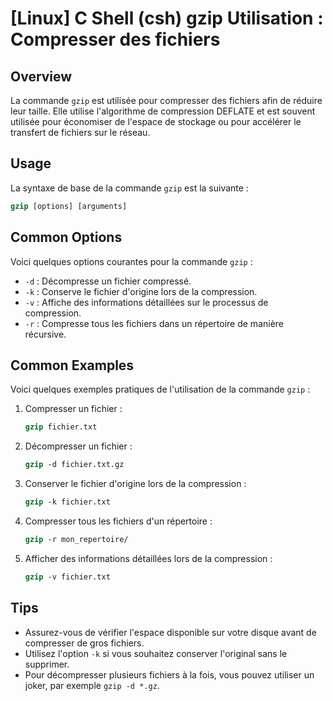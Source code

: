 # [Linux] C Shell (csh) gzip Utilisation : Compresser des fichiers

## Overview
La commande `gzip` est utilisée pour compresser des fichiers afin de réduire leur taille. Elle utilise l'algorithme de compression DEFLATE et est souvent utilisée pour économiser de l'espace de stockage ou pour accélérer le transfert de fichiers sur le réseau.

## Usage
La syntaxe de base de la commande `gzip` est la suivante :

```csh
gzip [options] [arguments]
```

## Common Options
Voici quelques options courantes pour la commande `gzip` :

- `-d` : Décompresse un fichier compressé.
- `-k` : Conserve le fichier d'origine lors de la compression.
- `-v` : Affiche des informations détaillées sur le processus de compression.
- `-r` : Compresse tous les fichiers dans un répertoire de manière récursive.

## Common Examples
Voici quelques exemples pratiques de l'utilisation de la commande `gzip` :

1. Compresser un fichier :
   ```csh
   gzip fichier.txt
   ```

2. Décompresser un fichier :
   ```csh
   gzip -d fichier.txt.gz
   ```

3. Conserver le fichier d'origine lors de la compression :
   ```csh
   gzip -k fichier.txt
   ```

4. Compresser tous les fichiers d'un répertoire :
   ```csh
   gzip -r mon_repertoire/
   ```

5. Afficher des informations détaillées lors de la compression :
   ```csh
   gzip -v fichier.txt
   ```

## Tips
- Assurez-vous de vérifier l'espace disponible sur votre disque avant de compresser de gros fichiers.
- Utilisez l'option `-k` si vous souhaitez conserver l'original sans le supprimer.
- Pour décompresser plusieurs fichiers à la fois, vous pouvez utiliser un joker, par exemple `gzip -d *.gz`.